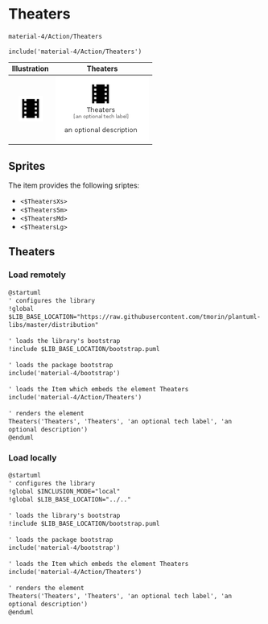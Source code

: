 # Theaters


```text
material-4/Action/Theaters
```

```text
include('material-4/Action/Theaters')
```



| Illustration | Theaters |
| :---: | :---: |
| ![illustration for Illustration](../../material-4/Action/Theaters.png) | ![illustration for Theaters](../../material-4/Action/Theaters.Local.png) |



## Sprites
The item provides the following sriptes:

- `<$TheatersXs>`
- `<$TheatersSm>`
- `<$TheatersMd>`
- `<$TheatersLg>`





## Theaters

### Load remotely
```plantuml
@startuml
' configures the library
!global $LIB_BASE_LOCATION="https://raw.githubusercontent.com/tmorin/plantuml-libs/master/distribution"

' loads the library's bootstrap
!include $LIB_BASE_LOCATION/bootstrap.puml

' loads the package bootstrap
include('material-4/bootstrap')

' loads the Item which embeds the element Theaters
include('material-4/Action/Theaters')

' renders the element
Theaters('Theaters', 'Theaters', 'an optional tech label', 'an optional description')
@enduml
```

### Load locally
```plantuml
@startuml
' configures the library
!global $INCLUSION_MODE="local"
!global $LIB_BASE_LOCATION="../.."

' loads the library's bootstrap
!include $LIB_BASE_LOCATION/bootstrap.puml

' loads the package bootstrap
include('material-4/bootstrap')

' loads the Item which embeds the element Theaters
include('material-4/Action/Theaters')

' renders the element
Theaters('Theaters', 'Theaters', 'an optional tech label', 'an optional description')
@enduml
```

